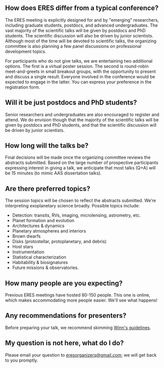 ## How does ERES differ from a typical conference?

The ERES meeting is explicitly designed for and by "emerging" researchers,
including graduate students, postdocs, and advanced undergraduates. The vast
majority of the scientific talks will be given by postdocs and PhD students.
The scientific discussion will also be driven by junior scientists.  Although
most of the time will be devoted to scientific talks, the organizing committee
is also planning a few panel discussions on professional development topics.

For participants who do not give talks, we are entertaining two additional
options.  The first is a virtual poster session.  The second is round-robin
meet-and-greets in small breakout groups, with the opportunity to present and
discuss a single result.  Everyone involved in the conference would be expected
to engage in the latter.  You can express your preference in the registration
form.

## Will it be just postdocs and PhD students?
Senior researchers and undergraduates are also encouraged to register and
attend.  We do envision though that the majority of the scientific talks will
be given by postdocs and PhD students, and that the scientific discussion will
be driven by junior scientists.

## How long will the talks be?
Final decisions will be made once the organizing committee reviews the
abstracts submitted. Based on the large number of prospective participants
expressing interest in giving a talk, we anticipate that most talks (Q+A) will
be 15 minutes (to mimic AAS dissertation talks).

## Are there preferred topics?
The session topics will be chosen to reflect the abstracts submitted. We’re
interpreting exoplanetary science broadly.  Possible topics include:
* Detection: transits, RVs, imaging, microlensing, astrometry, etc.
* Planet formation and evolution
* Architectures & dynamics
* Planetary atmospheres and interiors
* Brown dwarfs
* Disks (protostellar, protoplanetary, and debris)
* Host stars
* Instrumentation
* Statistical characterization
* Habitability & biosignatures
* Future missions & observatories.

## How many people are you expecting?
Previous ERES meetings have hosted 80-150 people.  This one is online, which
makes accommodating more people easier.  We'll see what happens!

## Any recommendations for presenters?
Before preparing your talk, we recommend skimming [Winn's guidelines](https://docs.google.com/document/d/1TqGwFQTdO0bEzBFMZ6vY4jlH7zkBcTCbuF0r4YmRP5E/edit?usp=sharing).

## My question is not here, what do I do?
Please email your question to eresorganizers@gmail.com; we will get back to you
promptly.
